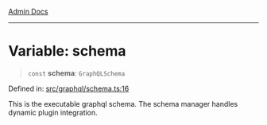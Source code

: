[Admin Docs](/)

***

# Variable: schema

> `const` **schema**: `GraphQLSchema`

Defined in: [src/graphql/schema.ts:16](https://github.com/Sourya07/talawa-api/blob/3df16fa5fb47e8947dc575f048aef648ae9ebcf8/src/graphql/schema.ts#L16)

This is the executable graphql schema.
The schema manager handles dynamic plugin integration.
